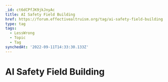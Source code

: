 ```yaml
---
_id: ct6dCPfJK9jkJnyAc
title: AI Safety Field Building
href: https://forum.effectivealtruism.org/tag/ai-safety-field-building
type: tag
tags:
  - LessWrong
  - Topic
  - Tag
synchedAt: '2022-09-11T14:33:30.133Z'
---
```

# AI Safety Field Building

